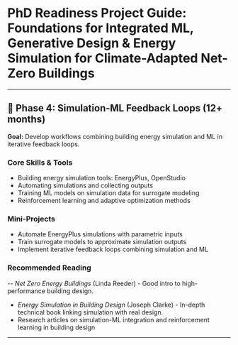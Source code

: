 # PhD Readiness Project Guide: Foundations for Integrated ML, Generative Design & Energy Simulation for Climate-Adapted Net-Zero Buildings

---

## 🔄 Phase 4: Simulation-ML Feedback Loops (12+ months)

**Goal:** Develop workflows combining building energy simulation and ML in iterative feedback loops.

### Core Skills & Tools
- Building energy simulation tools: EnergyPlus, OpenStudio  
- Automating simulations and collecting outputs  
- Training ML models on simulation data for surrogate modeling  
- Reinforcement learning and adaptive optimization methods  

### Mini-Projects
- Automate EnergyPlus simulations with parametric inputs  
- Train surrogate models to approximate simulation outputs  
- Implement iterative feedback loops combining simulation and ML  

### Recommended Reading
-- *Net Zero Energy Buildings* (Linda Reeder) - Good intro to high-performance building design.
- *Energy Simulation in Building Design* (Joseph Clarke) - In-depth technical book linking simulation with real design.
- Research articles on simulation-ML integration and reinforcement learning in building design

---
